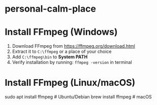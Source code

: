 # personal-calm-place


# Install FFmpeg (Windows)
1. Download FFmpeg from https://ffmpeg.org/download.html
2. Extract it to `C:\ffmpeg` or a place of your choice
3. Add `C:\ffmpeg\bin` to **System PATH**
4. Verify installation by running: `ffmpeg -version` in terminal

# Install FFmpeg (Linux/macOS)
sudo apt install ffmpeg   # Ubuntu/Debian
brew install ffmpeg       # macOS

